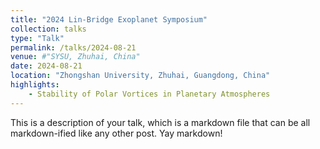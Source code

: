 ```yaml
---
title: "2024 Lin-Bridge Exoplanet Symposium"
collection: talks
type: "Talk"
permalink: /talks/2024-08-21
venue: #"SYSU, Zhuhai, China"
date: 2024-08-21
location: "Zhongshan University, Zhuhai, Guangdong, China"
highlights:
    - Stability of Polar Vortices in Planetary Atmospheres
---
```


This is a description of your talk, which is a markdown file that can be all markdown-ified like any other post. Yay markdown!
